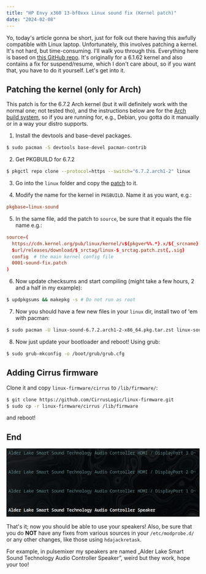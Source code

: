 ```yaml
---
title: "HP Envy x360 13-bf0xxx Linux sound fix (Kernel patch)"
date: "2024-02-08"
---
```


Yo, today's article gonna be short, just for folk out there having this awfully compatible with Linux laptop. Unfortunately, this involves patching a kernel. It's not hard, but time-consuming. I'll walk you through this. Everything here is based on [this GitHub repo](https://github.com/Jerryxia32/envy_x360_fix/). It's originally for a 6.1.62 kernel and also contains a fix for suspend/resume, which I don't care about, so if you want that, you have to do it yourself. Let's get into it.

## Patching the kernel (only for Arch)
This patch is for the 6.7.2 Arch kernel (but it will definitely work with the normal one; not tested tho), and the instructions below are for the [Arch build system](https://wiki.archlinux.org/title/Arch_build_system), so if you are running for, e.g., Debian, you gotta do it manually or in a way your distro supports.

1. Install the devtools and base-devel packages.
```sh
$ sudo pacman -S devtools base-devel pacman-contrib
```

2. Get PKGBUILD for 6.7.2
```sh
$ pkgctl repo clone --protocol=https --switch="6.7.2.arch1-2" linux
```

3. Go into the `linux` folder and copy the [patch](https://raw.githubusercontent.com/D00NIK/hp-envy-x360-13-bf0xxx-sound-fix/970715cf4ba4b6a3e56966179014b3dafcb63f07/0001-sound-fix.patch) to it.

4. Modify the name for the kernel in `PKGBUILD`. Name it as you want, e.g.:
```conf
pkgbase=linux-sound
```

5. In the same file, add the patch to `source`, be sure that it equals the file name e.g.:
```conf
source=(
  https://cdn.kernel.org/pub/linux/kernel/v${pkgver%%.*}.x/${_srcname}.tar.{xz,sign}
  $url/releases/download/$_srctag/linux-$_srctag.patch.zst{,.sig}
  config  # the main kernel config file
  0001-sound-fix.patch
)
```

6. Now update checksums and start compiling (might take a few hours, 2 and a half in my example):
```sh
$ updpkgsums && makepkg -s # Do not run as root
```

7. Now you should have a few new files in your `linux` dir, install two of 'em with pacman:
```sh
$ sudo pacman -U linux-sound-6.7.2.arch1-2-x86_64.pkg.tar.zst linux-sound-headers-6.7.2.arch1-2-x86_64.pkg.tar.zst
```

8. Now just update your bootloader and reboot! Using grub:
```sh
$ sudo grub-mkconfig -o /boot/grub/grub.cfg
```

## Adding Cirrus firmware
Clone it and copy `linux-firmware/cirrus` to `/lib/firmware/`:
```sh
$ git clone https://github.com/CirrusLogic/linux-firmware.git
$ sudo cp -r linux-firmware/cirrus /lib/firmware
```

and reboot!

## End
![An output example from pulsemixer](pulsemixer-output.png)

That's it; now you should be able to use your speakers! Also, be sure that you do **NOT** have any fixes from various sources in your `/etc/modprobe.d/` or any other changes, like those using `hdajackretask`.

For example, in pulsemixer my speakers are named „Alder Lake Smart Sound Technology Audio Controller Speaker”, weird but they work, hope your too!